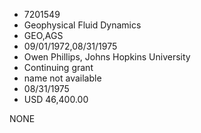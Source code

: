 * 7201549
* Geophysical Fluid Dynamics
* GEO,AGS
* 09/01/1972,08/31/1975
* Owen Phillips, Johns Hopkins University
* Continuing grant
*   name not available
* 08/31/1975
* USD 46,400.00

NONE